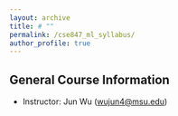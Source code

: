 ```yaml
---
layout: archive
title: # ""
permalink: /cse847_ml_syllabus/
author_profile: true
---
```



## General Course Information
- Instructor: Jun Wu (wujun4@msu.edu)
